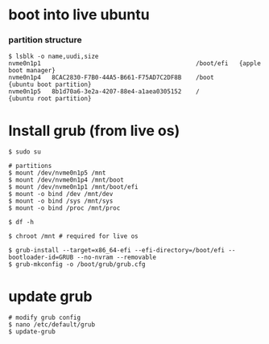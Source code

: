 # boot into live ubuntu

### partition structure

    $ lsblk -o name,uudi,size
    nvme0n1p1                                           /boot/efi   {apple boot manager}
    nvme0n1p4   8CAC2830-F7B0-44A5-B661-F75AD7C2DF8B    /boot       {ubuntu boot partition}
    nvme0n1p5   8b1d70a6-3e2a-4207-88e4-a1aea0305152    /           {ubuntu root partition}

# Install grub (from live os)

    $ sudo su

    # partitions
    $ mount /dev/nvme0n1p5 /mnt
    $ mount /dev/nvme0n1p4 /mnt/boot
    $ mount /dev/nvme0n1p1 /mnt/boot/efi
    $ mount -o bind /dev /mnt/dev
    $ mount -o bind /sys /mnt/sys
    $ mount -o bind /proc /mnt/proc

    $ df -h

    $ chroot /mnt # required for live os

    $ grub-install --target=x86_64-efi --efi-directory=/boot/efi --bootloader-id=GRUB --no-nvram --removable
    $ grub-mkconfig -o /boot/grub/grub.cfg

# update grub

    # modify grub config
    $ nano /etc/default/grub
    $ update-grub

